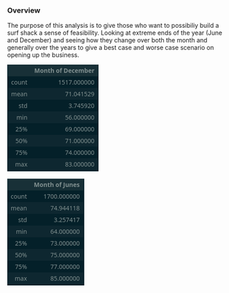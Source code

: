 ### Overview
The purpose of this analysis is to give those who want to possibiliy build a surf
shack a sense of feasibility.  Looking at extreme ends of the year (June and December)
and seeing how they change over both the month and generally over the years to give a
best case and worse case scenario on opening up the business.

![Alt text](resources/summary_of_December.png?raw=true "December")

![Alt text](resources/summary_of_June.png?raw=true "June")